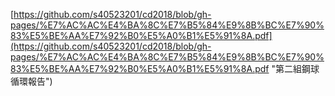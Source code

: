[https://github.com/s40523201/cd2018/blob/gh-pages/%E7%AC%AC%E4%BA%8C%E7%B5%84%E9%8B%BC%E7%90%83%E5%BE%AA%E7%92%B0%E5%A0%B1%E5%91%8A.pdf](https://github.com/s40523201/cd2018/blob/gh-pages/%E7%AC%AC%E4%BA%8C%E7%B5%84%E9%8B%BC%E7%90%83%E5%BE%AA%E7%92%B0%E5%A0%B1%E5%91%8A.pdf "第二組鋼球循環報告")

